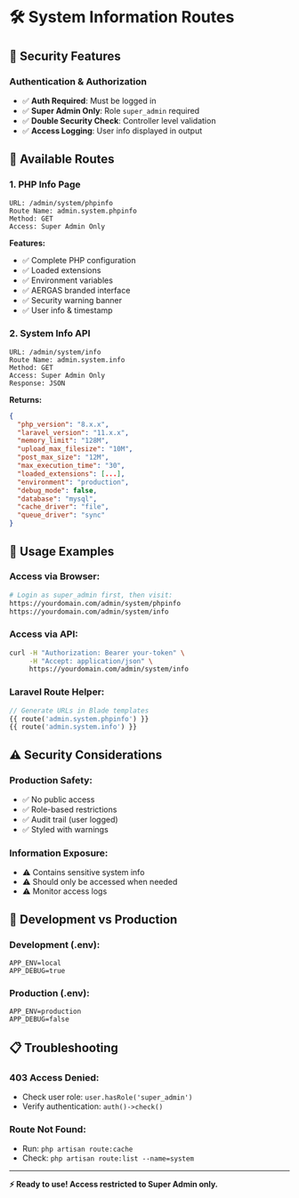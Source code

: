 # 🛠️ System Information Routes

## 🔐 Security Features

### **Authentication & Authorization**
- ✅ **Auth Required**: Must be logged in
- ✅ **Super Admin Only**: Role `super_admin` required
- ✅ **Double Security Check**: Controller level validation
- ✅ **Access Logging**: User info displayed in output

## 📍 Available Routes

### **1. PHP Info Page**
```
URL: /admin/system/phpinfo
Route Name: admin.system.phpinfo
Method: GET
Access: Super Admin Only
```

**Features:**
- ✅ Complete PHP configuration
- ✅ Loaded extensions
- ✅ Environment variables  
- ✅ AERGAS branded interface
- ✅ Security warning banner
- ✅ User info & timestamp

### **2. System Info API**
```
URL: /admin/system/info  
Route Name: admin.system.info
Method: GET
Access: Super Admin Only
Response: JSON
```

**Returns:**
```json
{
  "php_version": "8.x.x",
  "laravel_version": "11.x.x", 
  "memory_limit": "128M",
  "upload_max_filesize": "10M",
  "post_max_size": "12M",
  "max_execution_time": "30",
  "loaded_extensions": [...],
  "environment": "production",
  "debug_mode": false,
  "database": "mysql",
  "cache_driver": "file",
  "queue_driver": "sync"
}
```

## 🚀 Usage Examples

### **Access via Browser:**
```bash
# Login as super_admin first, then visit:
https://yourdomain.com/admin/system/phpinfo
https://yourdomain.com/admin/system/info
```

### **Access via API:**
```bash
curl -H "Authorization: Bearer your-token" \
     -H "Accept: application/json" \
     https://yourdomain.com/admin/system/info
```

### **Laravel Route Helper:**
```php
// Generate URLs in Blade templates
{{ route('admin.system.phpinfo') }}
{{ route('admin.system.info') }}
```

## ⚠️ Security Considerations

### **Production Safety:**
- ✅ No public access
- ✅ Role-based restrictions  
- ✅ Audit trail (user logged)
- ✅ Styled with warnings

### **Information Exposure:**
- ⚠️ Contains sensitive system info
- ⚠️ Should only be accessed when needed
- ⚠️ Monitor access logs

## 🔧 Development vs Production

### **Development (.env):**
```env
APP_ENV=local
APP_DEBUG=true
```

### **Production (.env):**
```env  
APP_ENV=production
APP_DEBUG=false
```

## 📋 Troubleshooting

### **403 Access Denied:**
- Check user role: `user.hasRole('super_admin')`
- Verify authentication: `auth()->check()`

### **Route Not Found:**
- Run: `php artisan route:cache`
- Check: `php artisan route:list --name=system`

---
**⚡ Ready to use! Access restricted to Super Admin only.**